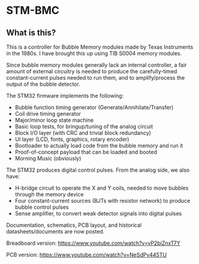 # STM-BMC

## What is this?
This is a controller for Bubble Memory modules made by Texas Instruments in the 1980s.
I have brought this up using TIB S0004 memory modules.

Since bubble memory modules generally lack an internal controller, a fair amount of external circuitry is needed to produce the carefully-timed constant-current pulses needed to run them, and to amplify/process the output of the bubble detector.

The STM32 firmware implements the following:
* Bubble function timing generator (Generate/Annihilate/Transfer)
* Coil drive timing generator
* Major/minor loop state machine
* Basic loop tests, for bringup/tuning of the analog circuit
* Block I/O layer (with CRC and trivial block redundancy)
* UI layer (LCD, fonts, graphics, rotary encoder)
* Bootloader to actually load code from the bubble memory and run it
* Proof-of-concept payload that can be loaded and booted
* Morning Music (obviously)


The STM32 produces digital control pulses. From the analog side, we also have:
* H-bridge circuit to operate the X and Y coils, needed to move bubbles through the memory device
* Four constant-current sources (BJTs with resistor network) to produce bubble control pulses
* Sense amplifier, to convert weak detector signals into digital pulses

Documentation, schematics, PCB layout, and historical datasheets/documents are now posted.


Breadboard version:
https://www.youtube.com/watch?v=vP2biZnxT7Y

PCB version:
https://www.youtube.com/watch?v=NeSdPy445TU

